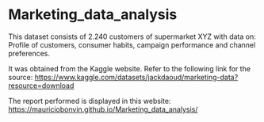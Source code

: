 # Marketing_data_analysis

This dataset consists of 2.240 customers of supermarket XYZ with data on: Profile of customers, consumer habits, campaign performance and channel preferences. 

It was obtained from the Kaggle website. Refer to the following link for the source:
https://www.kaggle.com/datasets/jackdaoud/marketing-data?resource=download

The report performed is displayed in this website:
https://mauriciobonvin.github.io/Marketing_data_analysis/
